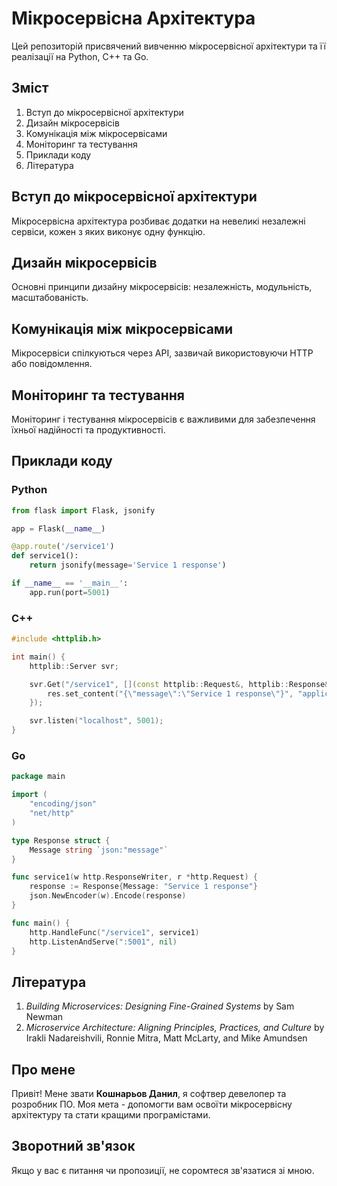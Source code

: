# Мікросервісна Архітектура

Цей репозиторій присвячений вивченню мікросервісної архітектури та її реалізації на Python, C++ та Go.

## Зміст
1. Вступ до мікросервісної архітектури
2. Дизайн мікросервісів
3. Комунікація між мікросервісами
4. Моніторинг та тестування
5. Приклади коду
6. Література

## Вступ до мікросервісної архітектури
Мікросервісна архітектура розбиває додатки на невеликі незалежні сервіси, кожен з яких виконує одну функцію.

## Дизайн мікросервісів
Основні принципи дизайну мікросервісів: незалежність, модульність, масштабованість.

## Комунікація між мікросервісами
Мікросервіси спілкуються через API, зазвичай використовуючи HTTP або повідомлення.

## Моніторинг та тестування
Моніторинг і тестування мікросервісів є важливими для забезпечення їхньої надійності та продуктивності.

## Приклади коду
### Python
```python
from flask import Flask, jsonify

app = Flask(__name__)

@app.route('/service1')
def service1():
    return jsonify(message='Service 1 response')

if __name__ == '__main__':
    app.run(port=5001)
```

### C++
```cpp
#include <httplib.h>

int main() {
    httplib::Server svr;

    svr.Get("/service1", [](const httplib::Request&, httplib::Response& res) {
        res.set_content("{\"message\":\"Service 1 response\"}", "application/json");
    });

    svr.listen("localhost", 5001);
}
```

### Go
```go
package main

import (
    "encoding/json"
    "net/http"
)

type Response struct {
    Message string `json:"message"`
}

func service1(w http.ResponseWriter, r *http.Request) {
    response := Response{Message: "Service 1 response"}
    json.NewEncoder(w).Encode(response)
}

func main() {
    http.HandleFunc("/service1", service1)
    http.ListenAndServe(":5001", nil)
}
```

## Література
1. *Building Microservices: Designing Fine-Grained Systems* by Sam Newman
2. *Microservice Architecture: Aligning Principles, Practices, and Culture* by Irakli Nadareishvili, Ronnie Mitra, Matt McLarty, and Mike Amundsen

## Про мене
Привіт! Мене звати **Кошнарьов Данил**, я софтвер девелопер та розробник ПО. Моя мета - допомогти вам освоїти мікросервісну архітектуру та стати кращими програмістами.

## Зворотний зв'язок
Якщо у вас є питання чи пропозиції, не соромтеся зв'язатися зі мною.
